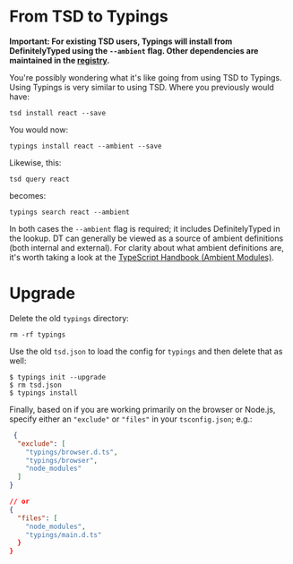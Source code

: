 # From TSD to Typings

**Important: For existing TSD users, Typings will install from DefinitelyTyped using the `--ambient` flag. Other dependencies are maintained in the [registry](https://github.com/typings/registry).**

You're possibly wondering what it's like going from using TSD to Typings. Using Typings is very similar to using TSD. Where you previously would have:

```
tsd install react --save
```

You would now:

```
typings install react --ambient --save
```

Likewise, this:

```
tsd query react
```

becomes:

```
typings search react --ambient
```

In both cases the `--ambient` flag is required; it includes DefinitelyTyped in the lookup. DT can generally be viewed as a source of ambient definitions (both internal and external). For clarity about what ambient definitions are, it's worth taking a look at the [TypeScript Handbook (Ambient Modules)](http://www.typescriptlang.org/docs/handbook/modules.html).

# Upgrade

Delete the old `typings` directory: 

```
rm -rf typings
```

Use the old `tsd.json` to load the config for `typings` and then delete that as well: 

```
$ typings init --upgrade
$ rm tsd.json
$ typings install
```

Finally, based on if you are working primarily on the browser or Node.js, specify either an `"exclude"` or `"files"` in your `tsconfig.json`; e.g.: 

```json
 {
  "exclude": [
    "typings/browser.d.ts",
    "typings/browser",
    "node_modules"
  ]
}

// or
{
  "files": [
    "node_modules",
    "typings/main.d.ts"
  }
}
 ```
